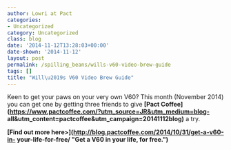 ```yaml
---
author: Lowri at Pact
categories:
- Uncategorized
category: Uncategorized
class: blog
date: '2014-11-12T13:28:03+00:00'
date-shown: '2014-11-12'
layout: post
permalink: /spilling_beans/wills-v60-video-brew-guide
tags: []
title: "Will\u2019s V60 Video Brew Guide"
---
```


Keen to get your paws on your very own V60? This month (November 2014) you can
get one by getting three friends to give **[Pact
Coffee](https://www.pactcoffee.com/?utm_source=JR&utm_medium=blog-
all&utm_content=pactcoffee&utm_campaign=20141112blog)** a try. [
](http://blog.pactcoffee.com/2014/10/31/get-a-v60-in-your-life-for-free/ "Get
a V60 in your life, for free.")

**[Find out more here>](http://blog.pactcoffee.com/2014/10/31/get-a-v60-in-
your-life-for-free/ "Get a V60 in your life, for free.")**